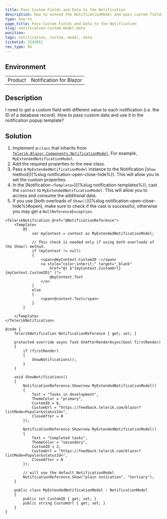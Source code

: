 ```yaml
---
title: Pass Custom Fields and Data to the Notification
description: How to extend the NotificationModel and pass custom fields with dynamic data to each notification popup.
type: how-to
page_title: Pass Custom Fields and Data to the Notification
slug: notification-custom-model-data
position: 
tags: notification, custom, model, data
ticketid: 1543051
res_type: kb
---
```


## Environment
<table>
	<tbody>
		<tr>
			<td>Product</td>
			<td>Notification for Blazor</td>
		</tr>
	</tbody>
</table>

## Description

I need to get a custom field with different value to each notification (i.e. the ID of a database record). How to pass custom data and use it in the notification popup template?

## Solution

1. Implement a `class` that inherits from [`Telerik.Blazor.Components.NotificationModel`](/blazor-ui/api/Telerik.Blazor.Components.NotificationModel). For example, `MyExtendedNotificationModel`.
1. Add the required properties to the new class.
1. Pass a `MyExtendedNotificationModel` instance to the Notification [`Show` method]({%slug notification-open-close-hide%}). This will allow you to set the custom properties.
1. In the [Notification `<Template>`]({%slug notification-templates%}), cast the `context` to `MyExtendedNotificationModel`. This will allow you to access and consume the additional data.
1. If you use [both overloads of `Show()`]({%slug notification-open-close-hide%}#open), make sure to check if the cast is successful, otherwise you may get a `NullReferenceException`.

````CSHTML
<TelerikNotification @ref="@NotificationReference">
    <Template>
        @{
            var myContext = context as MyExtendedNotificationModel;

            // This check is needed only if using both overloads of the Show() method.
            if (myContext != null)
            {
                <span>@myContext.CustomID :</span>
                <a style="color:inherit;" target="_blank"
                    href="@( $"{myContext.CustomUrl}{myContext.CustomID}" )">
                    @myContext.Text
                </a>
            }
            else
            {
                <span>@context.Text</span>
            }
        }

    </Template>
</TelerikNotification>

@code {
    TelerikNotification NotificationReference { get; set; }

    protected override async Task OnAfterRenderAsync(bool firstRender)
    {
        if (firstRender)
        {
            ShowNotifications();
        }
    }

    void ShowNotifications()
    {
        NotificationReference.Show(new MyExtendedNotificationModel()
        {
            Text = "Tasks in development",
            ThemeColor = "primary",
            CustomID = 6,
            CustomUrl = "https://feedback.telerik.com/blazor?listMode=Popular&statusId=",
            CloseAfter = 0
        });

        NotificationReference.Show(new MyExtendedNotificationModel()
        {
            Text = "Completed tasks",
            ThemeColor = "secondary",
            CustomID = 2,
            CustomUrl = "https://feedback.telerik.com/blazor?listMode=Popular&statusId=",
            CloseAfter = 0
        });

        // will use the default NotificationModel
        NotificationReference.Show("plain notication", "tertiary");
    }

    public class MyExtendedNotificationModel : NotificationModel
    {
        public int CustomID { get; set; }
        public string CustomUrl { get; set; }
    }
}
````
